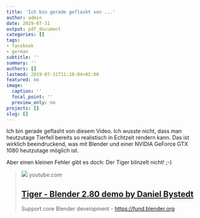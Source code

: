 ```yaml
---
title: 'Ich bin gerade geflasht von ...'
author: admin
date: 2019-07-31
output: pdf_document
categories: []
tags:
- facebook
- german
subtitle: ''
summary: ''
authors: []
lastmod: 2019-07-31T11:28:04+02:00
featured: no
image:
  caption: ''
  focal_point: ''
  preview_only: no
projects: []
slug: []
---
```

Ich bin gerade geflasht von diesem Video. Ich wusste nicht, dass man heutzutage Tierfell bereits so realistisch in Echtzeit rendern kann. Das ist wirklich beeindruckend, was mit Blender und einer NVIDIA GeForce GTX 1080 heutzutage möglich ist.

Aber einen kleinen Fehler gibt es doch: Der Tiger blinzelt nicht! ;-)
> [![](https://i.ytimg.com/vi/XHyM9T4vYgo/maxresdefault.jpg)](https://www.youtube.com/watch?v=XHyM9T4vYgo)
> youtube.com
> ## [Tiger - Blender 2.80 demo by Daniel Bystedt](https://www.youtube.com/watch?v=XHyM9T4vYgo)
>
>Support core Blender development - https://fund.blender.org

